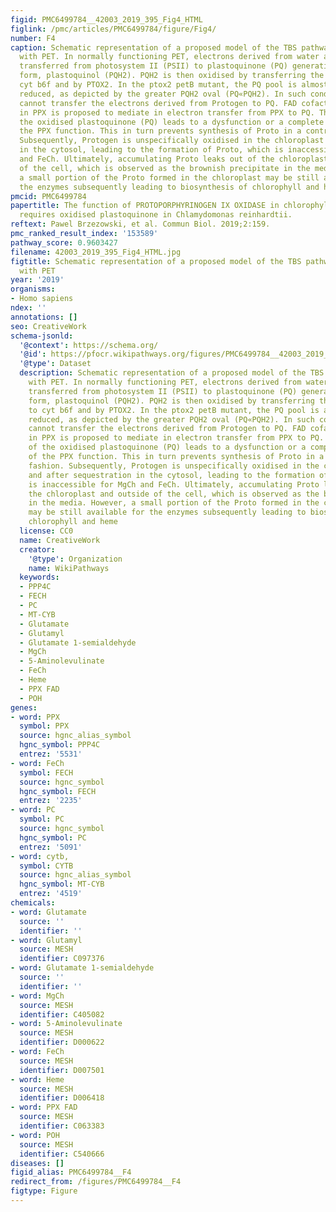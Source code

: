 ```yaml
---
figid: PMC6499784__42003_2019_395_Fig4_HTML
figlink: /pmc/articles/PMC6499784/figure/Fig4/
number: F4
caption: Schematic representation of a proposed model of the TBS pathway interaction
  with PET. In normally functioning PET, electrons derived from water are subsequently
  transferred from photosystem II (PSII) to plastoquinone (PQ) generating its reduced
  form, plastoquinol (PQH2). PQH2 is then oxidised by transferring the electrons to
  cyt b6f and by PTOX2. In the ptox2 petB mutant, the PQ pool is almost completely
  reduced, as depicted by the greater PQH2 oval (PQ«PQH2). In such conditions, PPX
  cannot transfer the electrons derived from Protogen to PQ. FAD cofactor present
  in PPX is proposed to mediate in electron transfer from PPX to PQ. Thus, lack of
  the oxidised plastoquinone (PQ) leads to a dysfunction or a complete blockage of
  the PPX function. This in turn prevents synthesis of Proto in a controlled fashion.
  Subsequently, Protogen is unspecifically oxidised in the chloroplast and after sequestration
  in the cytosol, leading to the formation of Proto, which is inaccessible for MgCh
  and FeCh. Ultimately, accumulating Proto leaks out of the chloroplast and outside
  of the cell, which is observed as the brownish precipitate in the media. However,
  a small portion of the Proto formed in the chloroplast may be still available for
  the enzymes subsequently leading to biosynthesis of chlorophyll and heme
pmcid: PMC6499784
papertitle: The function of PROTOPORPHYRINOGEN IX OXIDASE in chlorophyll biosynthesis
  requires oxidised plastoquinone in Chlamydomonas reinhardtii.
reftext: Pawel Brzezowski, et al. Commun Biol. 2019;2:159.
pmc_ranked_result_index: '153589'
pathway_score: 0.9603427
filename: 42003_2019_395_Fig4_HTML.jpg
figtitle: Schematic representation of a proposed model of the TBS pathway interaction
  with PET
year: '2019'
organisms:
- Homo sapiens
ndex: ''
annotations: []
seo: CreativeWork
schema-jsonld:
  '@context': https://schema.org/
  '@id': https://pfocr.wikipathways.org/figures/PMC6499784__42003_2019_395_Fig4_HTML.html
  '@type': Dataset
  description: Schematic representation of a proposed model of the TBS pathway interaction
    with PET. In normally functioning PET, electrons derived from water are subsequently
    transferred from photosystem II (PSII) to plastoquinone (PQ) generating its reduced
    form, plastoquinol (PQH2). PQH2 is then oxidised by transferring the electrons
    to cyt b6f and by PTOX2. In the ptox2 petB mutant, the PQ pool is almost completely
    reduced, as depicted by the greater PQH2 oval (PQ«PQH2). In such conditions, PPX
    cannot transfer the electrons derived from Protogen to PQ. FAD cofactor present
    in PPX is proposed to mediate in electron transfer from PPX to PQ. Thus, lack
    of the oxidised plastoquinone (PQ) leads to a dysfunction or a complete blockage
    of the PPX function. This in turn prevents synthesis of Proto in a controlled
    fashion. Subsequently, Protogen is unspecifically oxidised in the chloroplast
    and after sequestration in the cytosol, leading to the formation of Proto, which
    is inaccessible for MgCh and FeCh. Ultimately, accumulating Proto leaks out of
    the chloroplast and outside of the cell, which is observed as the brownish precipitate
    in the media. However, a small portion of the Proto formed in the chloroplast
    may be still available for the enzymes subsequently leading to biosynthesis of
    chlorophyll and heme
  license: CC0
  name: CreativeWork
  creator:
    '@type': Organization
    name: WikiPathways
  keywords:
  - PPP4C
  - FECH
  - PC
  - MT-CYB
  - Glutamate
  - Glutamyl
  - Glutamate 1-semialdehyde
  - MgCh
  - 5-Aminolevulinate
  - FeCh
  - Heme
  - PPX FAD
  - POH
genes:
- word: PPX
  symbol: PPX
  source: hgnc_alias_symbol
  hgnc_symbol: PPP4C
  entrez: '5531'
- word: FeCh
  symbol: FECH
  source: hgnc_symbol
  hgnc_symbol: FECH
  entrez: '2235'
- word: PC
  symbol: PC
  source: hgnc_symbol
  hgnc_symbol: PC
  entrez: '5091'
- word: cytb,
  symbol: CYTB
  source: hgnc_alias_symbol
  hgnc_symbol: MT-CYB
  entrez: '4519'
chemicals:
- word: Glutamate
  source: ''
  identifier: ''
- word: Glutamyl
  source: MESH
  identifier: C097376
- word: Glutamate 1-semialdehyde
  source: ''
  identifier: ''
- word: MgCh
  source: MESH
  identifier: C405082
- word: 5-Aminolevulinate
  source: MESH
  identifier: D000622
- word: FeCh
  source: MESH
  identifier: D007501
- word: Heme
  source: MESH
  identifier: D006418
- word: PPX FAD
  source: MESH
  identifier: C063383
- word: POH
  source: MESH
  identifier: C540666
diseases: []
figid_alias: PMC6499784__F4
redirect_from: /figures/PMC6499784__F4
figtype: Figure
---
```

